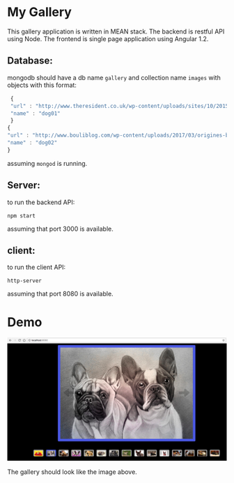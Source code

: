 # My Gallery
This gallery application is written in MEAN stack.
The backend is restful API using Node.
The frontend is single page application using Angular 1.2.


## Database: 
mongodb should have a db name `gallery` and collection name `images` with objects with this format:
```js
 { 
 "url" : "http://www.theresident.co.uk/wp-content/uploads/sites/10/2015/08/petspyjamas-2.jpg", 
 "name" : "dog01" 
 }
{
"url" : "http://www.bouliblog.com/wp-content/uploads/2017/03/origines-bouledogue-francais.jpg", 
"name" : "dog02" 
}
```
assuming `mongod` is running.

## Server:
to run the backend API: 
```
npm start
```
assuming that port 3000 is available.

## client:
to run the client API: 
```
http-server
```
assuming that port 8080 is available.

# Demo 

![alt text](https://github.com/VitaliAbramov/My_Gallery/blob/master/screen_shots/image01.png)

The gallery should look like the image above.